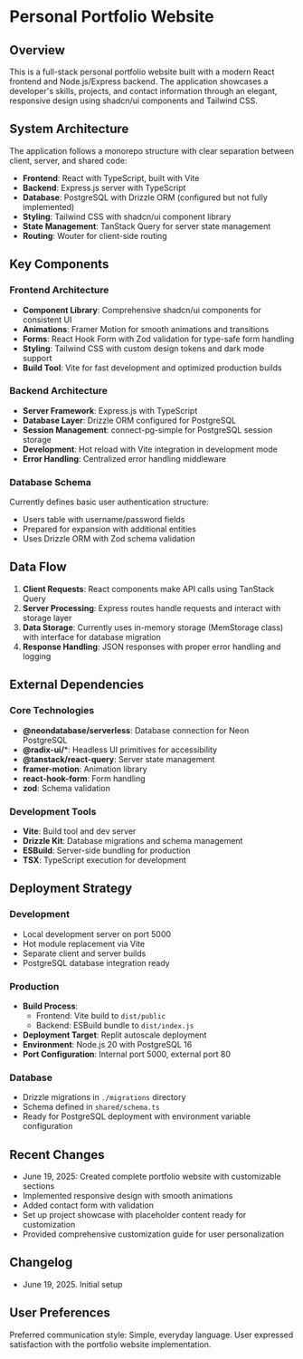 # Personal Portfolio Website

## Overview

This is a full-stack personal portfolio website built with a modern React frontend and Node.js/Express backend. The application showcases a developer's skills, projects, and contact information through an elegant, responsive design using shadcn/ui components and Tailwind CSS.

## System Architecture

The application follows a monorepo structure with clear separation between client, server, and shared code:

- **Frontend**: React with TypeScript, built with Vite
- **Backend**: Express.js server with TypeScript
- **Database**: PostgreSQL with Drizzle ORM (configured but not fully implemented)
- **Styling**: Tailwind CSS with shadcn/ui component library
- **State Management**: TanStack Query for server state management
- **Routing**: Wouter for client-side routing

## Key Components

### Frontend Architecture
- **Component Library**: Comprehensive shadcn/ui components for consistent UI
- **Animations**: Framer Motion for smooth animations and transitions
- **Forms**: React Hook Form with Zod validation for type-safe form handling
- **Styling**: Tailwind CSS with custom design tokens and dark mode support
- **Build Tool**: Vite for fast development and optimized production builds

### Backend Architecture
- **Server Framework**: Express.js with TypeScript
- **Database Layer**: Drizzle ORM configured for PostgreSQL
- **Session Management**: connect-pg-simple for PostgreSQL session storage
- **Development**: Hot reload with Vite integration in development mode
- **Error Handling**: Centralized error handling middleware

### Database Schema
Currently defines basic user authentication structure:
- Users table with username/password fields
- Prepared for expansion with additional entities
- Uses Drizzle ORM with Zod schema validation

## Data Flow

1. **Client Requests**: React components make API calls using TanStack Query
2. **Server Processing**: Express routes handle requests and interact with storage layer
3. **Data Storage**: Currently uses in-memory storage (MemStorage class) with interface for database migration
4. **Response Handling**: JSON responses with proper error handling and logging

## External Dependencies

### Core Technologies
- **@neondatabase/serverless**: Database connection for Neon PostgreSQL
- **@radix-ui/***: Headless UI primitives for accessibility
- **@tanstack/react-query**: Server state management
- **framer-motion**: Animation library
- **react-hook-form**: Form handling
- **zod**: Schema validation

### Development Tools
- **Vite**: Build tool and dev server
- **Drizzle Kit**: Database migrations and schema management
- **ESBuild**: Server-side bundling for production
- **TSX**: TypeScript execution for development

## Deployment Strategy

### Development
- Local development server on port 5000
- Hot module replacement via Vite
- Separate client and server builds
- PostgreSQL database integration ready

### Production
- **Build Process**: 
  - Frontend: Vite build to `dist/public`
  - Backend: ESBuild bundle to `dist/index.js`
- **Deployment Target**: Replit autoscale deployment
- **Environment**: Node.js 20 with PostgreSQL 16
- **Port Configuration**: Internal port 5000, external port 80

### Database
- Drizzle migrations in `./migrations` directory
- Schema defined in `shared/schema.ts`
- Ready for PostgreSQL deployment with environment variable configuration

## Recent Changes
- June 19, 2025: Created complete portfolio website with customizable sections
- Implemented responsive design with smooth animations
- Added contact form with validation
- Set up project showcase with placeholder content ready for customization
- Provided comprehensive customization guide for user personalization

## Changelog
- June 19, 2025. Initial setup

## User Preferences

Preferred communication style: Simple, everyday language.
User expressed satisfaction with the portfolio website implementation.